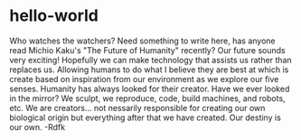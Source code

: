 # hello-world
Who watches the watchers?
Need something to write here, has anyone read Michio Kaku's "The Future of Humanity" recently? Our future sounds very exciting! Hopefully we can make technology that assists us rather than replaces us. Allowing humans to do what I believe they are best at which is create based on inspiration from our environment as we explore our five senses. Humanity has always looked for their creator. Have we ever looked in the mirror? We sculpt, we reproduce, code, build machines, and robots, etc. We are creators... not nessarily responsible for creating our own biological origin but everything after that we have created. Our destiny is our own. -Rdfk
